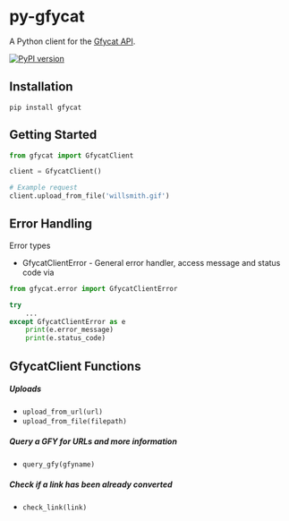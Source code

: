 # py-gfycat
A Python client for the [Gfycat API](https://gfycat.com/api). 

[![PyPI version](https://badge.fury.io/py/gfycat.svg)](http://badge.fury.io/py/gfycat)

Installation
------------

    pip install gfycat
    
Getting Started
---------------

```python
from gfycat import GfycatClient

client = GfycatClient()

# Example request
client.upload_from_file('willsmith.gif')
```

Error Handling
--------------
Error types
* GfycatClientError - General error handler, access message and status code via

```python
from gfycat.error import GfycatClientError

try
    ...
except GfycatClientError as e
    print(e.error_message)
    print(e.status_code)
```

GfycatClient Functions
----------------------
##### Uploads
* `upload_from_url(url)`
* `upload_from_file(filepath)`

##### Query a GFY for URLs and more information
* `query_gfy(gfyname)`

##### Check if a link has been already converted
* `check_link(link)`
